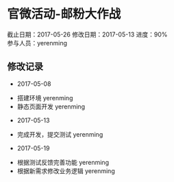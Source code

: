 # 官微活动-邮粉大作战
截止日期：2017-05-26 
修改日期：2017-05-13
进度：90%  
参与人员：yerenming  

## 修改记录 
- 2017-05-08
* 搭建环境 yerenming
* 静态页面开发 yerenming

- 2017-05-13
* 完成开发，提交测试 yerenming

- 2017-05-19
* 根据测试反馈完善功能 yerenming
* 根据新需求修改业务逻辑 yerenming
